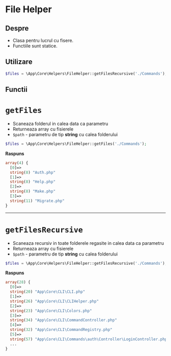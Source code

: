 # File Helper

## Despre

- Clasa pentru lucrul cu fisere.
- Functiile sunt statice.

## Utilizare

```php
$files = \App\Core\Helpers\FileHelper::getFilesRecursive('./Commands');
```

## Functii
# `getFiles`
- Scaneaza folderul in calea data ca parametru
- Returneaza array cu fisierele
- `$path` - parametru de tip **string** cu calea folderului

```php
$files = \App\Core\Helpers\FileHelper::getFiles('./Commands');
```

**Raspuns**
```php
array(4) {
  [0]=>
  string(8) "Auth.php"
  [1]=>
  string(8) "Help.php"
  [2]=>
  string(8) "Make.php"
  [3]=>
  string(11) "Migrate.php"
}
```

---

# `getFilesRecursive`
- Scaneaza recursiv in toate folderele regasite in calea data ca parametru
-  Returneaza array cu fisierele
- `$path` - parametru de tip **string** cu calea folderului

```php
$files = \App\Core\Helpers\FileHelper::getFilesRecursive('./Commands');
```

**Raspuns**
```php
array(28) {
  [0]=>
  string(20) "App\Core\CLI\CLI.php"
  [1]=>
  string(26) "App\Core\CLI\CLIHelper.php"
  [2]=>
  string(23) "App\Core\CLI\Colors.php"
  [3]=>
  string(34) "App\Core\CLI\CommandController.php"
  [4]=>
  string(32) "App\Core\CLI\CommandRegistry.php"
  [5]=>
  string(57) "App\Core\CLI\Commands\auth\Controller\LoginController.php"
  ...
}
```
